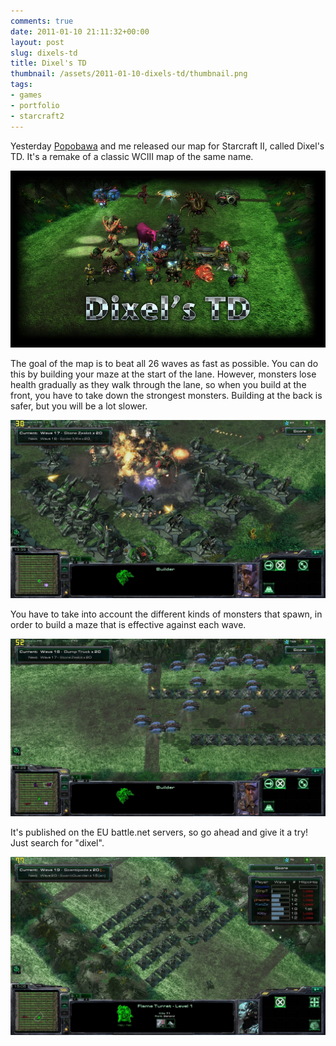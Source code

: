 ```yaml
---
comments: true
date: 2011-01-10 21:11:32+00:00
layout: post
slug: dixels-td
title: Dixel's TD
thumbnail: /assets/2011-01-10-dixels-td/thumbnail.png
tags:
- games
- portfolio
- starcraft2
---
```


Yesterday [Popobawa](http://www.sc2mapster.com/profiles/Popobawa/) and me released our map for Starcraft II, called Dixel's TD. It's a remake of a classic WCIII map of the same name. 

[![](/assets/2011-01-10-dixels-td/loadingscreen-small.jpg)](/assets/2011-01-10-dixels-td/loadingscreen-small.jpg)

The goal of the map is to beat all 26 waves as fast as possible. You can do this by building your maze at the start of the lane. However, monsters lose health gradually as they walk through the lane, so when you build at the front, you have to take down the strongest monsters. Building at the back is safer, but you will be a lot slower.

[![](/assets/2011-01-10-dixels-td/Screenshot2011-01-10-21_39_38.jpg)](/assets/2011-01-10-dixels-td/Screenshot2011-01-10-21_39_38.jpg)

You have to take into account the different kinds of monsters that spawn, in order to build a maze that is effective against each wave.

[![](/assets/2011-01-10-dixels-td/Screenshot2011-01-10-21_38_48.jpg)](/assets/2011-01-10-dixels-td/Screenshot2011-01-10-21_38_48.jpg)

It's published on the EU battle.net servers, so go ahead and give it a try! Just search for "dixel". 

[![](/assets/2011-01-10-dixels-td/Screenshot2011-01-10-21_40_39.jpg)](/assets/2011-01-10-dixels-td/Screenshot2011-01-10-21_40_39.jpg)




